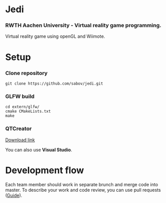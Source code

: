 Jedi
====

### RWTH Aachen University - Virtual reality game programming.
Virtual reality game using openGL and Wiimote.

# Setup

### Clone repository

```
git clone https://github.com/sabov/jedi.git
```

### GLFW build

```
cd extern/glfw/
cmake CMakeLists.txt
make
```

### QTCreator

[Download link](https://qt-project.org/downloads/)

You can also use **Visual Studio**.

# Development flow

Each team member should work in separate brunch and merge code into master.
To describe your work and code review, you can use pull requests ([Guide](https://guides.github.com/introduction/flow/index.html)).
